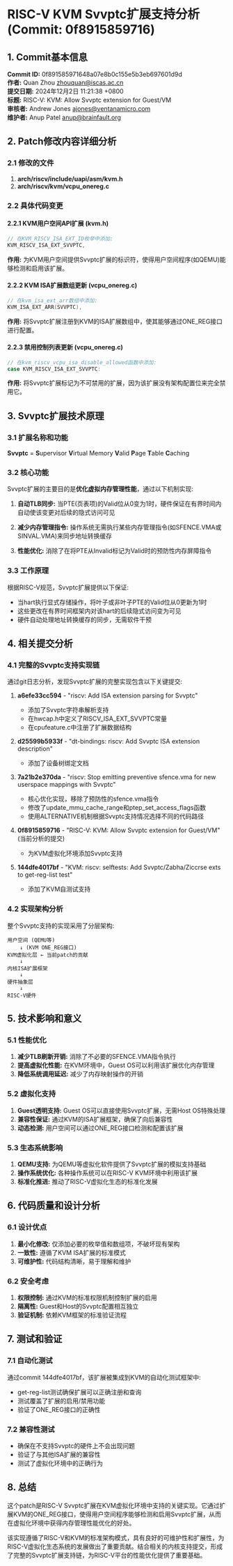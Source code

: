 # RISC-V KVM Svvptc扩展支持分析 (Commit: 0f8915859716)

## 1. Commit基本信息

**Commit ID:** 0f891585971648a07e8b0c155e5b3eb697601d9d  
**作者:** Quan Zhou <zhouquan@iscas.ac.cn>  
**提交日期:** 2024年12月2日 11:21:38 +0800  
**标题:** RISC-V: KVM: Allow Svvptc extension for Guest/VM  
**审核者:** Andrew Jones <ajones@ventanamicro.com>  
**维护者:** Anup Patel <anup@brainfault.org>  

## 2. Patch修改内容详细分析

### 2.1 修改的文件

1. **arch/riscv/include/uapi/asm/kvm.h**
2. **arch/riscv/kvm/vcpu_onereg.c**

### 2.2 具体代码变更

#### 2.2.1 KVM用户空间API扩展 (kvm.h)

```c
// 在KVM_RISCV_ISA_EXT_ID枚举中添加:
KVM_RISCV_ISA_EXT_SVVPTC,
```

**作用:** 为KVM用户空间提供Svvptc扩展的标识符，使得用户空间程序(如QEMU)能够检测和启用该扩展。

#### 2.2.2 KVM ISA扩展数组更新 (vcpu_onereg.c)

```c
// 在kvm_isa_ext_arr数组中添加:
KVM_ISA_EXT_ARR(SVVPTC),
```

**作用:** 将Svvptc扩展注册到KVM的ISA扩展数组中，使其能够通过ONE_REG接口进行配置。

#### 2.2.3 禁用控制列表更新 (vcpu_onereg.c)

```c
// 在kvm_riscv_vcpu_isa_disable_allowed函数中添加:
case KVM_RISCV_ISA_EXT_SVVPTC:
```

**作用:** 将Svvptc扩展标记为不可禁用的扩展，因为该扩展没有架构配置位来完全禁用它。

## 3. Svvptc扩展技术原理

### 3.1 扩展名称和功能

**Svvptc** = **S**upervisor **V**irtual Memory **V**alid **P**age **T**able **C**aching

### 3.2 核心功能

Svvptc扩展的主要目的是**优化虚拟内存管理性能**，通过以下机制实现:

1. **自动TLB同步:** 当PTE(页表项)的Valid位从0变为1时，硬件保证在有界时间内自动使该变更对后续的隐式访问可见

2. **减少内存管理指令:** 操作系统无需执行某些内存管理指令(如SFENCE.VMA或SINVAL.VMA)来同步地址转换缓存

3. **性能优化:** 消除了在将PTE从Invalid标记为Valid时的预防性内存屏障指令

### 3.3 工作原理

根据RISC-V规范，Svvptc扩展提供以下保证:

- 当hart执行显式存储操作，将叶子或非叶子PTE的Valid位从0更新为1时
- 这些更改在有界时间框架内对该hart的后续隐式访问变为可见
- 硬件自动处理地址转换缓存的同步，无需软件干预

## 4. 相关提交分析

### 4.1 完整的Svvptc支持实现链

通过git日志分析，发现Svvptc扩展的完整实现包含以下关键提交:

1. **a6efe33cc594** - "riscv: Add ISA extension parsing for Svvptc"
   - 添加了Svvptc字符串解析支持
   - 在hwcap.h中定义了RISCV_ISA_EXT_SVVPTC常量
   - 在cpufeature.c中注册了扩展数据结构

2. **d25599b5933f** - "dt-bindings: riscv: Add Svvptc ISA extension description"
   - 添加了设备树绑定文档

3. **7a21b2e370da** - "riscv: Stop emitting preventive sfence.vma for new userspace mappings with Svvptc"
   - 核心优化实现，移除了预防性的sfence.vma指令
   - 修改了update_mmu_cache_range和ptep_set_access_flags函数
   - 使用ALTERNATIVE机制根据Svvptc支持情况选择不同的代码路径

4. **0f8915859716** - "RISC-V: KVM: Allow Svvptc extension for Guest/VM" (当前分析的提交)
   - 为KVM虚拟化环境添加Svvptc支持

5. **144dfe4017bf** - "KVM: riscv: selftests: Add Svvptc/Zabha/Ziccrse exts to get-reg-list test"
   - 添加了KVM自测试支持

### 4.2 实现架构分析

整个Svvptc支持的实现采用了分层架构:

```
用户空间 (QEMU等)
    ↓ (KVM ONE_REG接口)
KVM虚拟化层 ← 当前patch的贡献
    ↓
内核ISA扩展框架
    ↓
硬件抽象层
    ↓
RISC-V硬件
```

## 5. 技术影响和意义

### 5.1 性能优化

1. **减少TLB刷新开销:** 消除了不必要的SFENCE.VMA指令执行
2. **提高虚拟化性能:** 在KVM环境中，Guest OS可以利用该扩展优化内存管理
3. **降低系统调用延迟:** 减少了内存映射操作的开销

### 5.2 虚拟化支持

1. **Guest透明支持:** Guest OS可以直接使用Svvptc扩展，无需Host OS特殊处理
2. **兼容性保证:** 通过KVM的ISA扩展框架，确保了向后兼容性
3. **动态检测:** 用户空间可以通过ONE_REG接口检测和配置该扩展

### 5.3 生态系统影响

1. **QEMU支持:** 为QEMU等虚拟化软件提供了Svvptc扩展的模拟支持基础
2. **操作系统优化:** 各种操作系统可以在RISC-V KVM环境中利用该扩展
3. **标准化推进:** 推动了RISC-V虚拟化生态的标准化发展

## 6. 代码质量和设计分析

### 6.1 设计优点

1. **最小化修改:** 仅添加必要的枚举值和数组项，不破坏现有架构
2. **一致性:** 遵循了KVM ISA扩展的标准模式
3. **可维护性:** 代码结构清晰，易于理解和维护

### 6.2 安全考虑

1. **权限控制:** 通过KVM的标准权限机制控制扩展的启用
2. **隔离性:** Guest和Host的Svvptc配置相互独立
3. **验证机制:** 依赖KVM框架的标准验证流程

## 7. 测试和验证

### 7.1 自动化测试

通过commit 144dfe4017bf，该扩展被集成到KVM的自动化测试框架中:

- get-reg-list测试确保扩展可以正确注册和查询
- 测试覆盖了扩展的启用/禁用功能
- 验证了ONE_REG接口的正确性

### 7.2 兼容性测试

- 确保在不支持Svvptc的硬件上不会出现问题
- 验证了与其他ISA扩展的兼容性
- 测试了虚拟化环境中的正确行为

## 8. 总结

这个patch是RISC-V Svvptc扩展在KVM虚拟化环境中支持的关键实现。它通过扩展KVM的ONE_REG接口，使得用户空间程序能够检测和启用Svvptc扩展，从而在虚拟化环境中获得内存管理性能优化的好处。

该实现遵循了RISC-V和KVM的标准架构模式，具有良好的可维护性和扩展性，为RISC-V虚拟化生态系统的发展做出了重要贡献。结合相关的内核支持提交，形成了完整的Svvptc扩展支持链，为RISC-V平台的性能优化提供了重要基础。